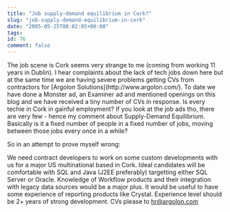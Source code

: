 ```yaml
---
title: "Job supply-demand equilibrium in Cork?"
slug: "job-supply-demand-equilibrium-in-cork"
date: "2005-05-25T08:02:05+00:00"
tags:
id: 76
comment: false
---
```


<div style="clear: both" />The job scene is Cork seems very strange to me (coming from working 11 years in Dublin). I hear complaints about the lack of tech jobs down here but at the same time we are having severe problems getting CVs from contractors for [Argolon Solutions](http://www.argolon.com/). To date we have done a Monster ad, an Examiner ad and mentioned openings on this blog and we have received a tiny number of CVs in response. Is every techie in Cork in gainful employment? If you look at the job ads tho, there are very few - hence my comment about Supply-Demand Equilibrium. Basically is it a fixed number of people in a fixed number of jobs, moving between those jobs every once in a while?

So in an attempt to prove myself wrong:

We need contract developers to work on some custom developments with us for a major US multinational based in Cork. Ideal candidates will be comfortable with SQL and Java (J2EE preferably) targetting either SQL Server or Oracle. Knowledge of Workflow products and their integration with legacy data sources would be a major plus. It would be useful to have some experience of reporting products like Crystal. Experience level should be 2+ years of strong development. CVs please to [hr@argolon.com](mailto:hr@argolon.com)
<div style="clear: both; padding-bottom: 0.25em" />
